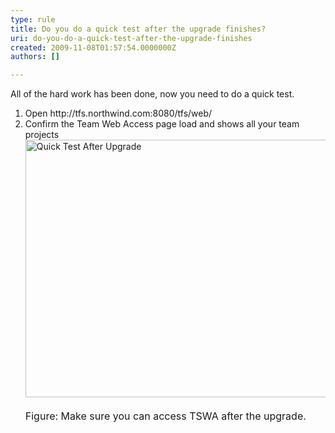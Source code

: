 ```yaml
---
type: rule
title: Do you do a quick test after the upgrade finishes?
uri: do-you-do-a-quick-test-after-the-upgrade-finishes
created: 2009-11-08T01:57:54.0000000Z
authors: []

---
```




<span class='intro'> 
  <p>All of the hard work has been done, now you need to do a quick test.</p>
<ol>
    <li>Open http&#58;//tfs.northwind.com&#58;8080/tfs/web/ </li>
    <li>Confirm the Team Web Access page load and shows all your team projects<br>
    <span><img style="width&#58;500px;height&#58;412px;" alt="Quick Test After Upgrade" src="/PublishingImages/QuickTestAfterUpgrade.png" /></span>&#160;<br>
    <font class="ms-rteCustom-FigureNormal" size="+0">Figure&#58; Make sure you can access TSWA after the upgrade.</font></li>
</ol>
 </span>




